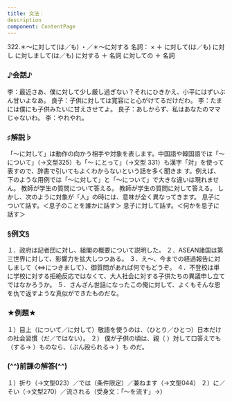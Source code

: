 ```yaml
---
title: 文法：
description
component: ContentPage
---
```



322.＊～に対して(は／も) ・／＊～に対する
名詞： × ＋ に対して(は／も)
に対し に対しまして(は／も)
に対する ＋ 名詞 に対しての ＋ 名詞
### ♪会話♪
李：最近さあ、僕に対して少し厳し過ぎない？それにひきかえ、小平にはずいぶん甘いよなあ。 良子：子供に対しては寛容にと心がけてるだけだわ。
李：たまには僕にも子供みたいに甘えさせてよ。
良子：あしからず、私はあなたのママじゃないわ。
李：やれやれ。
### ♯解説♭
「～に対して」は動作の向かう相手や対象を表します。中国語や韓国語では「～について」（→文型325）も「～ にとって」（→文型 331）も漢字「対」を使って表すので、辞書で引いてもよくわからないという話を多く聞きま す。例えば、下のような用例では「～に対して」と「～について」で大きな違いは現れません。
教師が学生の質問について答える。
教師が学生の質問に対して答える。
しかし、次のように対象が「人」の時には、意味が全く異なってきます。 息子について話す。＜息子のことを誰かに話す＞ 息子に対して話す。＜何かを息子に話す＞
### §例文§
１．政府は記者団に対し、組閣の概要について説明した。
２．ASEAN諸国は第三世界に対して、影響力を拡大しつつある。
３．え～、今までの経過報告に対しまして（⇔につきまして）、御質問があれば何でもどうぞ。
４．不登校は単に学校に対する拒絶反応ではなくて、大人社会に対する子供たちの異議申し立てではなかろうか。
５．さんざん世話になったこの俺に対して、よくもそんな恩を仇で返すような真似ができたものだな。
### ★例題★
１）目上（について／に対して）敬語を使うのは、（ひとり／ひとつ）日本だけの社会習慣（だ／ではない）。
２） 僕が子供の頃は、親（ ）対して口答えでも（する→ ）ものなら、（ぶん殴られる→ ）も
のだ。      
### (^^)前課の解答(^^)
１）折り（→文型023）／では（条件限定）／兼ねます（→文型044）
２）に／そい（→文型270）／流される（受身文：「～を流す」→）
